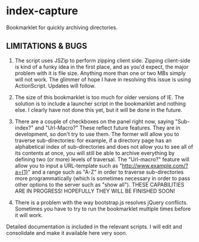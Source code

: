 # index-capture

Bookmarklet for quickly archiving directories.
## LIMITATIONS & BUGS

1. The script uses JSZip to perform zipping client side. Zipping client-side is
kind of a funky idea in the first place, and as you'd expect, the major problem
with it is file size. Anything more than one or two MBs simply will not work.
The glimmer of hope I have in resolving this issue is using ActionScript. Updates
will follow.

2. The size of this bookmarklet is too much for older versions of IE. The solution
is to include a launcher script in the bookmarklet and nothing else. I clearly
have not done this yet, but it will be done in the future.

3. There are a couple of checkboxes on the panel right now, saying "Sub-index?"
and "Url-Macro?" These reflect future features. They are in development, so don't
try to use them. The former will allow you to traverse sub-directories: for example,
if a directory page has an alphabetical index of sub-directories and does not allow
you to see all of its contents at once, you will still be able to archive everything
by defining two (or more) levels of traversal. The "Url-macro?" feature will allow
you to input a URL-template such as "http://www.example.com/?a={1}" and a range
such as "A-Z" in order to traverse sub-directories more programmatically (which 
is sometimes necessary in order to pass other options to the server such as "show
all"). THESE CAPABILITIES ARE IN PROGRESS! HOPEFULLY THEY WILL BE FINISHED SOON!

4. There is a problem with the way bootstrap.js resolves jQuery conflicts. Sometimes
you have to try to run the bookmarklet multiple times before it will work.


Detailed documentation is included in the relevant scripts. I will edit and consolidate
and make it available here very soon.
